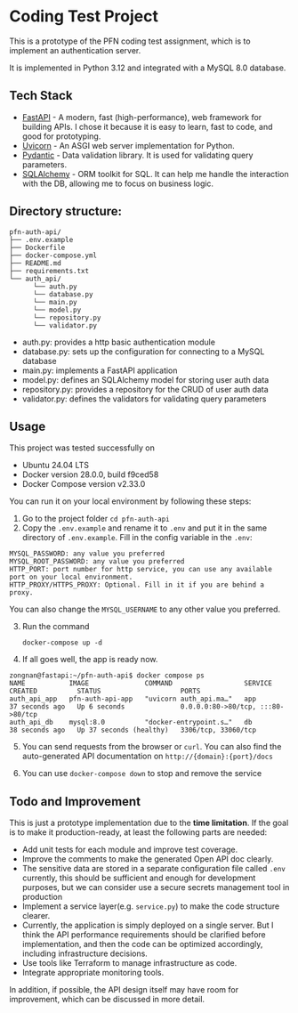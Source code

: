 # Coding Test Project

This is a prototype of the PFN coding test assignment, which is to implement an authentication server. 

It is implemented in Python 3.12 and integrated with a MySQL 8.0 database.


## Tech Stack

- [FastAPI](https://fastapi.tiangolo.com/lo/) - A modern, fast (high-performance), web framework for building APIs. 
I chose it because it is easy to learn, fast to code, and good for prototyping. 
- [Uvicorn](https://www.uvicorn.org/) - An ASGI web server implementation for Python.
- [Pydantic](https://docs.pydantic.dev/latest/) - Data validation library. It is used for validating query parameters.
- [SQLAlchemy](https://www.sqlalchemy.org/) - ORM toolkit for SQL. It can help me handle the interaction with the DB, 
allowing me to focus on business logic.

## Directory structure:
```
pfn-auth-api/
├── .env.example
├── Dockerfile
├── docker-compose.yml
├── README.md
├── requirements.txt
└── auth_api/
      └── auth.py
      └── database.py
      └── main.py
      └── model.py
      └── repository.py
      └── validator.py
```
- auth.py: provides a http basic authentication module
- database.py: sets up the configuration for connecting to a MySQL database
- main.py: implements a FastAPI application
- model.py: defines an SQLAlchemy model for storing user auth data
- repository.py: provides a repository for the CRUD of user auth data
- validator.py: defines the validators for validating query parameters

## Usage
This project was tested successfully on 
- Ubuntu 24.04 LTS
- Docker version 28.0.0, build f9ced58
- Docker Compose version v2.33.0

You can run it on your local environment by following these steps:


1. Go to the project folder `cd pfn-auth-api`
2. Copy the `.env.example` and rename it to `.env` and put it in the same directory of `.env.example`.
Fill in the config variable in the `.env`:
```
MYSQL_PASSWORD: any value you preferred
MYSQL_ROOT_PASSWORD: any value you preferred
HTTP_PORT: port number for http service, you can use any available port on your local environment.
HTTP_PROXY/HTTPS_PROXY: Optional. Fill in it if you are behind a proxy.
```
You can also change the `MYSQL_USERNAME` to any other value you preferred.

3. Run the command
   ```
   docker-compose up -d
   ```
   
4. If all goes well, the app is ready now.
```shell
zongnan@fastapi:~/pfn-auth-api$ docker compose ps
NAME           IMAGE              COMMAND                  SERVICE   CREATED          STATUS                    PORTS
auth_api_app   pfn-auth-api-app   "uvicorn auth_api.ma…"   app       37 seconds ago   Up 6 seconds              0.0.0.0:80->80/tcp, :::80->80/tcp
auth_api_db    mysql:8.0          "docker-entrypoint.s…"   db        38 seconds ago   Up 37 seconds (healthy)   3306/tcp, 33060/tcp
```

5. You can send requests from the browser or `curl`. 
You can also find the auto-generated API documentation on `http://{domain}:{port}/docs`

6. You can use `docker-compose down` to stop and remove the service

## Todo and Improvement
This is just a prototype implementation due to the **time limitation**. 
If the goal is to make it production-ready, at least the following parts are needed:

- Add unit tests for each module and improve test coverage.
- Improve the comments to make the generated Open API doc clearly.
- The sensitive data are stored in a separate configuration file called `.env` currently, this should be sufficient and enough for development purposes, but we can consider use a secure secrets management tool in production
- Implement a service layer(e.g. `service.py`) to make the code structure clearer.
- Currently, the application is simply deployed on a single server. But I think the API performance requirements should be clarified before implementation, and then the code can be optimized accordingly, including infrastructure decisions.
- Use tools like Terraform to manage infrastructure as code.
- Integrate appropriate monitoring tools.

In addition, if possible, the API design itself may have room for improvement, which can be discussed in more detail.
